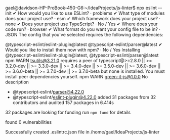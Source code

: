gael@davidson-HP-ProBook-450-G6:~/IdeaProjects/js-linter$ npx eslint --init
✔ How would you like to use ESLint? · problems
✔ What type of modules does your project use? · esm
✔ Which framework does your project use? · none
✔ Does your project use TypeScript? · No / Yes
✔ Where does your code run? · browser
✔ What format do you want your config file to be in? · JSON
The config that you've selected requires the following dependencies:

@typescript-eslint/eslint-plugin@latest @typescript-eslint/parser@latest
✔ Would you like to install them now with npm? · No / Yes
Installing @typescript-eslint/eslint-plugin@latest, @typescript-eslint/parser@latest
npm WARN tsutils@3.21.0 requires a peer of typescript@>=2.8.0 || >= 3.2.0-dev || >= 3.3.0-dev || >= 3.4.0-dev || >= 3.5.0-dev || >= 3.6.0-dev || >= 3.6.0-beta || >= 3.7.0-dev || >= 3.7.0-beta but none is installed. You must install peer dependencies yourself.
npm WARN green-it-js@1.0.0 No description

+ @typescript-eslint/parser@4.22.0
+ @typescript-eslint/eslint-plugin@4.22.0
added 31 packages from 32 contributors and audited 157 packages in 6.414s

32 packages are looking for funding
  run `npm fund` for details

found 0 vulnerabilities

Successfully created .eslintrc.json file in /home/gael/IdeaProjects/js-linter
